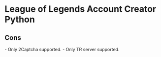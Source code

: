 # League of Legends Account Creator Python

<h2 style='font-color: red'>Cons</h2>
- Only 2Captcha supported.
- Only TR server supported.
